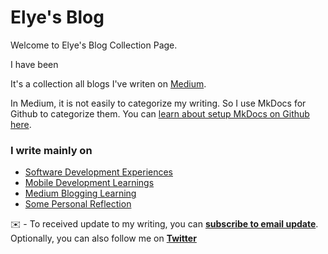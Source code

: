 # Elye's Blog

Welcome to Elye's Blog Collection Page.

I have been

It's a collection all blogs I've writen on [Medium](https://elye-project.medium.com/). 

In Medium, it is not easily to categorize my writing. So I use MkDocs for Github to categorize them. You can [learn about setup MkDocs on Github here](https://levelup.gitconnected.com/setup-document-site-on-github-with-mkdocs-49acdaf06998).
 
### I write mainly on

* [Software Development Experiences](./software-dev-exp.md)
* [Mobile Development Learnings](./mobile-dev/general.md)
* [Medium Blogging Learning](./medium-blog-learn.md)
* [Some Personal Reflection](./personal-reflection.md)

️️✉️ - To received update to my writing, you can **[subscribe to email update](https://elye-project.medium.com/subscribe)**. Optionally, you can also follow me on **[Twitter](https://twitter.com/elye_project)**
